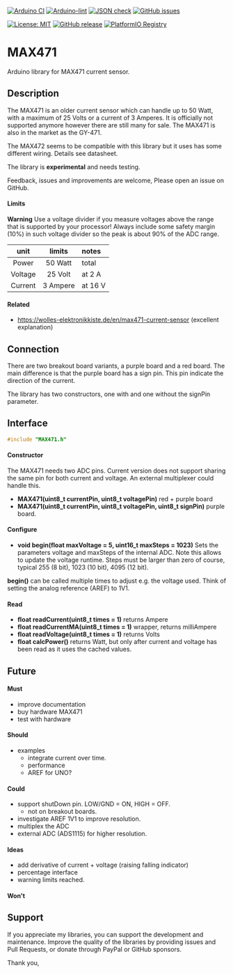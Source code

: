 
[![Arduino CI](https://github.com/RobTillaart/MAX471_RT/workflows/Arduino%20CI/badge.svg)](https://github.com/marketplace/actions/arduino_ci)
[![Arduino-lint](https://github.com/RobTillaart/MAX471_RT/actions/workflows/arduino-lint.yml/badge.svg)](https://github.com/RobTillaart/MAX471_RT/actions/workflows/arduino-lint.yml)
[![JSON check](https://github.com/RobTillaart/MAX471_RT/actions/workflows/jsoncheck.yml/badge.svg)](https://github.com/RobTillaart/MAX471_RT/actions/workflows/jsoncheck.yml)
[![GitHub issues](https://img.shields.io/github/issues/RobTillaart/MAX471_RT.svg)](https://github.com/RobTillaart/MAX471_RT/issues)

[![License: MIT](https://img.shields.io/badge/license-MIT-green.svg)](https://github.com/RobTillaart/MAX471_RT/blob/master/LICENSE)
[![GitHub release](https://img.shields.io/github/release/RobTillaart/MAX471_RT.svg?maxAge=3600)](https://github.com/RobTillaart/MAX471_RT/releases)
[![PlatformIO Registry](https://badges.registry.platformio.org/packages/robtillaart/library/MAX471_RT.svg)](https://registry.platformio.org/libraries/robtillaart/MAX471_RT)


# MAX471

Arduino library for MAX471 current sensor.


## Description

The MAX471 is an older current sensor which can handle up to 50 Watt, 
with a maximum of 25 Volts or a current of 3 Amperes.
It is officially not supported anymore however there are still many
for sale.
The MAX471 is also in the market as the GY-471.

The MAX472 seems to be compatible with this library but it uses 
has some different wiring. Details see datasheet.

The library is **experimental** and needs testing.

Feedback, issues and improvements are welcome, 
Please open an issue on GitHub.


#### Limits

**Warning** Use a voltage divider if you measure voltages above the
range that is supported by your processor! 
Always include some safety margin (10%) in such voltage divider so
the peak is about 90% of the ADC range.

|  unit     |  limits    |  notes    |
|:---------:|:----------:|:----------|
|  Power    |  50 Watt   |  total
|  Voltage  |  25 Volt   |  at 2 A
|  Current  |  3 Ampere  |  at 16 V


#### Related

- https://wolles-elektronikkiste.de/en/max471-current-sensor (excellent explanation)


## Connection

There are two breakout board variants, a purple board and a red board.
The main difference is that the purple board has a sign pin. 
This pin indicate the direction of the current.

The library has two constructors, one with and one without the signPin parameter.


## Interface

```cpp
#include "MAX471.h"
```

#### Constructor

The MAX471 needs two ADC pins. Current version does not support sharing 
the same pin for both current and voltage. 
An external multiplexer could handle this.

- **MAX471(uint8_t currentPin, uint8_t voltagePin)** red + purple board
- **MAX471(uint8_t currentPin, uint8_t voltagePin, uint8_t signPin)** purple board.


#### Configure

- **void begin(float maxVoltage = 5, uint16_t maxSteps = 1023)**
Sets the parameters voltage and maxSteps of the internal ADC.
Note this allows to update the voltage runtime.
Steps must be larger than zero of course, typical 255 (8 bit), 1023 (10 bit), 
4095 (12 bit).

**begin()** can be called multiple times to adjust e.g. the voltage used.
Think of setting the analog reference (AREF) to 1V1.


#### Read

- **float readCurrent(uint8_t times = 1)** returns Ampere
- **float readCurrentMA(uint8_t times = 1)** wrapper, returns milliAmpere
- **float readVoltage(uint8_t times = 1)** returns Volts
- **float calcPower()** returns Watt, but only after current and voltage 
has been read as it uses the cached values.


## Future

#### Must

- improve documentation
- buy hardware MAX471
- test with hardware

#### Should 

- examples
  - integrate current over time.
  - performance
  - AREF for UNO?

#### Could

- support shutDown pin. LOW/GND = ON, HIGH = OFF. 
  - not on breakout boards.
- investigate AREF 1V1 to improve resolution.
- multiplex the ADC
- external ADC (ADS1115) for higher resolution.

#### Ideas

- add derivative of current + voltage (raising falling indicator)
- percentage interface
- warning limits reached.

#### Won't


## Support

If you appreciate my libraries, you can support the development and maintenance.
Improve the quality of the libraries by providing issues and Pull Requests, or
donate through PayPal or GitHub sponsors.

Thank you,

